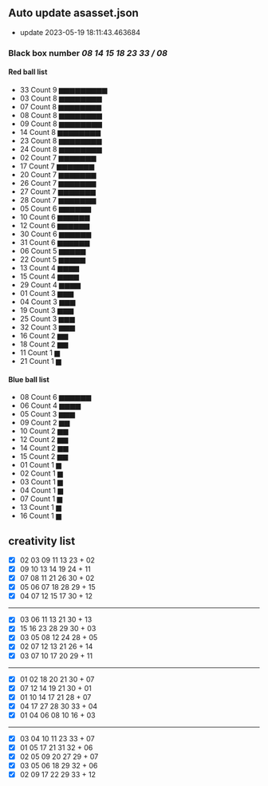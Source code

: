 ## Auto update asasset.json
 - update 2023-05-19 18:11:43.463684
### Black box number *08 14 15 18 23 33 / 08*
#### Red ball list
 - 33 Count  9 ▆▆▆▆▆▆▆▆▆
 - 03 Count  8 ▆▆▆▆▆▆▆▆
 - 07 Count  8 ▆▆▆▆▆▆▆▆
 - 08 Count  8 ▆▆▆▆▆▆▆▆
 - 09 Count  8 ▆▆▆▆▆▆▆▆
 - 14 Count  8 ▆▆▆▆▆▆▆▆
 - 23 Count  8 ▆▆▆▆▆▆▆▆
 - 24 Count  8 ▆▆▆▆▆▆▆▆
 - 02 Count  7 ▆▆▆▆▆▆▆
 - 17 Count  7 ▆▆▆▆▆▆▆
 - 20 Count  7 ▆▆▆▆▆▆▆
 - 26 Count  7 ▆▆▆▆▆▆▆
 - 27 Count  7 ▆▆▆▆▆▆▆
 - 28 Count  7 ▆▆▆▆▆▆▆
 - 05 Count  6 ▆▆▆▆▆▆
 - 10 Count  6 ▆▆▆▆▆▆
 - 12 Count  6 ▆▆▆▆▆▆
 - 30 Count  6 ▆▆▆▆▆▆
 - 31 Count  6 ▆▆▆▆▆▆
 - 06 Count  5 ▆▆▆▆▆
 - 22 Count  5 ▆▆▆▆▆
 - 13 Count  4 ▆▆▆▆
 - 15 Count  4 ▆▆▆▆
 - 29 Count  4 ▆▆▆▆
 - 01 Count  3 ▆▆▆
 - 04 Count  3 ▆▆▆
 - 19 Count  3 ▆▆▆
 - 25 Count  3 ▆▆▆
 - 32 Count  3 ▆▆▆
 - 16 Count  2 ▆▆
 - 18 Count  2 ▆▆
 - 11 Count  1 ▆
 - 21 Count  1 ▆
#### Blue ball list
 - 08 Count  6 ▆▆▆▆▆▆
 - 06 Count  4 ▆▆▆▆
 - 05 Count  3 ▆▆▆
 - 09 Count  2 ▆▆
 - 10 Count  2 ▆▆
 - 12 Count  2 ▆▆
 - 14 Count  2 ▆▆
 - 15 Count  2 ▆▆
 - 01 Count  1 ▆
 - 02 Count  1 ▆
 - 03 Count  1 ▆
 - 04 Count  1 ▆
 - 07 Count  1 ▆
 - 13 Count  1 ▆
 - 16 Count  1 ▆
## creativity list
- [x] 02 03 09 11 13 23 + 02
- [x] 09 10 13 14 19 24 + 11
- [x] 07 08 11 21 26 30 + 02
- [x] 05 06 07 18 28 29 + 15
- [x] 04 07 12 15 17 30 + 12
---
- [x] 03 06 11 13 21 30 + 13
- [x] 15 16 23 28 29 30 + 03
- [x] 03 05 08 12 24 28 + 05
- [x] 02 07 12 13 21 26 + 14
- [x] 03 07 10 17 20 29 + 11
---
- [x] 01 02 18 20 21 30 + 07
- [x] 07 12 14 19 21 30 + 01
- [x] 01 10 14 17 21 28 + 07
- [x] 04 17 27 28 30 33 + 04
- [x] 01 04 06 08 10 16 + 03
---
- [x] 03 04 10 11 23 33 + 07
- [x] 01 05 17 21 31 32 + 06
- [x] 02 05 09 20 27 29 + 07
- [x] 03 05 06 18 29 32 + 06
- [x] 02 09 17 22 29 33 + 12
